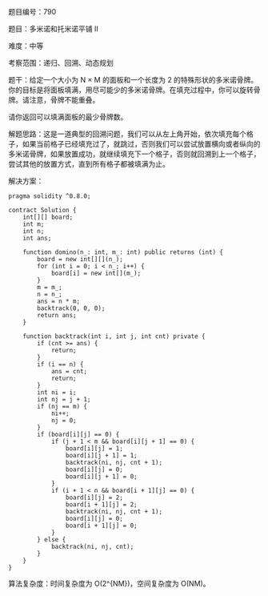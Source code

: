题目编号：790

题目：多米诺和托米诺平铺 II

难度：中等

考察范围：递归、回溯、动态规划

题干：给定一个大小为 N × M 的面板和一个长度为 2 的特殊形状的多米诺骨牌。你的目标是将面板填满，用尽可能少的多米诺骨牌。在填充过程中，你可以旋转骨牌。请注意，骨牌不能重叠。

请你返回可以填满面板的最少骨牌数。

解题思路：这是一道典型的回溯问题，我们可以从左上角开始，依次填充每个格子，如果当前格子已经填充过了，就跳过，否则我们可以尝试放置横向或者纵向的多米诺骨牌，如果放置成功，就继续填充下一个格子，否则就回溯到上一个格子，尝试其他的放置方式，直到所有格子都被填满为止。

解决方案：

```solidity
pragma solidity ^0.8.0;

contract Solution {
    int[][] board;
    int m;
    int n;
    int ans;
    
    function domino(n_: int, m_: int) public returns (int) {
        board = new int[][](n_);
        for (int i = 0; i < n_; i++) {
            board[i] = new int[](m_);
        }
        m = m_;
        n = n_;
        ans = n * m;
        backtrack(0, 0, 0);
        return ans;
    }
    
    function backtrack(int i, int j, int cnt) private {
        if (cnt >= ans) {
            return;
        }
        if (i == n) {
            ans = cnt;
            return;
        }
        int ni = i;
        int nj = j + 1;
        if (nj == m) {
            ni++;
            nj = 0;
        }
        if (board[i][j] == 0) {
            if (j + 1 < m && board[i][j + 1] == 0) {
                board[i][j] = 1;
                board[i][j + 1] = 1;
                backtrack(ni, nj, cnt + 1);
                board[i][j] = 0;
                board[i][j + 1] = 0;
            }
            if (i + 1 < n && board[i + 1][j] == 0) {
                board[i][j] = 2;
                board[i + 1][j] = 2;
                backtrack(ni, nj, cnt + 1);
                board[i][j] = 0;
                board[i + 1][j] = 0;
            }
        } else {
            backtrack(ni, nj, cnt);
        }
    }
}
```

算法复杂度：时间复杂度为 O(2^{NM})，空间复杂度为 O(NM)。